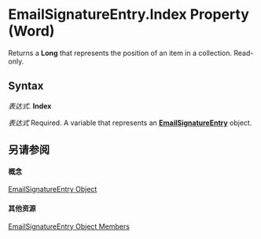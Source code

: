 
# EmailSignatureEntry.Index Property (Word)

Returns a  **Long** that represents the position of an item in a collection. Read-only.


## Syntax

 _表达式_. **Index**

 _表达式_ Required. A variable that represents an **[EmailSignatureEntry](a8cf11de-7a46-c609-3cd7-508e9ef91e09.md)** object.


## 另请参阅


#### 概念


[EmailSignatureEntry Object](a8cf11de-7a46-c609-3cd7-508e9ef91e09.md)
#### 其他资源


[EmailSignatureEntry Object Members](http://msdn.microsoft.com/library/4ec037f6-f6f0-bf14-7971-42d87cfec118%28Office.15%29.aspx)